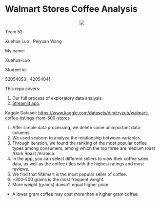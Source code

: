 # Walmart Stores Coffee Analysis

<p align="center">
  <img src="https://user-images.githubusercontent.com/78694043/197740034-7da619f9-3155-4c6f-8a8c-4183914ee052.png" />
</p>
Team 52: 

Xuehua Luo ; Peiyuan Wang

My name:

Xuehua-Luo

Student id:

52054053 ; 42054041

This repo covers:
1. Our full process of exploratory data analysis.
2. [Streamlit app](https://lorria123-xuehua-luo-coffee-q0kfs7.streamlitapp.com/).

Kaggle Dataset: https://www.kaggle.com/datasets/dimitryzub/walmart-coffee-listings-from-500-stores

1. After simple data processing, we delete some unimportant data columns.
2. We used seaborn to analyze the relationship between variables.
3. Through iteration, we found the ranking of the most popular coffee types among consumers, among which the top three are medium roast /Dark Roast /Arabica.
4. In the app, you can select different sellers to view their coffee sales data, as well as the coffee titles with the highest ratings and most reviews.
5. We find that Walmart is the most popular seller of coffee.
6. ~300-500 grams is the most frequent weight.
7. More weight (grams) doesn't equal higher price.
  - A lower gram coffee may cost more than a higher gram coffee.
